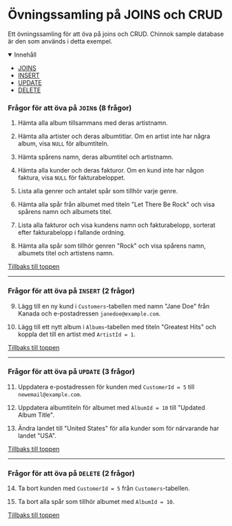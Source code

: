 # Övningssamling på JOINS och CRUD

Ett övningssamling för att öva på joins och CRUD. Chinnok sample database är den som används i detta exempel.

<details open>
<summary>Innehåll</summary>

- [JOINS](#frågor-för-att-öva-på-joins-8-frågor)
- [INSERT](#frågor-för-att-öva-på-insert-2-frågor)
- [UPDATE](#frågor-för-att-öva-på-update-3-frågor)
- [DELETE](#frågor-för-att-öva-på-delete-2-frågor)

</details>

### Frågor för att öva på `JOIN`s (8 frågor)

1. Hämta alla album tillsammans med deras artistnamn.

2. Hämta alla artister och deras albumtitlar. Om en artist inte har några album, visa `NULL` för albumtiteln.

3. Hämta spårens namn, deras albumtitel och artistnamn.

4. Hämta alla kunder och deras fakturor. Om en kund inte har någon faktura, visa `NULL` för fakturabeloppet.

5. Lista alla genrer och antalet spår som tillhör varje genre.

6. Hämta alla spår från albumet med titeln "Let There Be Rock" och visa spårens namn och albumets titel.

7. Lista alla fakturor och visa kundens namn och fakturabelopp, sorterat efter fakturabelopp i fallande ordning.

8. Hämta alla spår som tillhör genren "Rock" och visa spårens namn, albumets titel och artistens namn.

[Tillbaks till toppen](#övningssamling-på-joins-och-crud)

---

### Frågor för att öva på `INSERT` (2 frågor)

9. Lägg till en ny kund i `Customers`-tabellen med namn "Jane Doe" från Kanada och e-postadressen `janedoe@example.com`.

10. Lägg till ett nytt album i `Albums`-tabellen med titeln "Greatest Hits" och koppla det till en artist med `ArtistId = 1`.

[Tillbaks till toppen](#övningssamling-på-joins-och-crud)

---

### Frågor för att öva på `UPDATE` (3 frågor)

11. Uppdatera e-postadressen för kunden med `CustomerId = 5` till `newemail@example.com`.

12. Uppdatera albumtiteln för albumet med `AlbumId = 10` till "Updated Album Title".

13. Ändra landet till "United States" för alla kunder som för närvarande har landet "USA".

[Tillbaks till toppen](#övningssamling-på-joins-och-crud)

---

### Frågor för att öva på `DELETE` (2 frågor)

14. Ta bort kunden med `CustomerId = 5` från `Customers`-tabellen.

15. Ta bort alla spår som tillhör albumet med `AlbumId = 10`.

[Tillbaks till toppen](#övningssamling-på-joins-och-crud)
